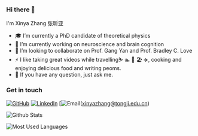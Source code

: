 ### Hi there 👋

I'm Xinya Zhang 张昕亚


<!--
**xinyacheung/xinyacheung** is a ✨ _special_ ✨ repository because its `README.md` (this file) appears on your GitHub profile.

Here are some ideas to get you started:

- 🔭 I’m currently working on ...
- 🌱 I’m currently learning ...
- 👯 I’m looking to collaborate on ...
- 🤔 I’m looking for help with ...
- 💬 Ask me about ...
- 📫 How to reach me: ...
- 😄 Pronouns: ...
- ⚡ Fun fact: ...
- ⚡️ I like taking great videos while travelling⛷ 🏊 🎼 🏖and writing peoms.
[![Twitter](https://img.shields.io/badge/Twitter-white?logo=twitter)](xx)
[![Instagram](https://img.shields.io/badge/Instagram-white?logo=instagram)](xx)
-->

- 🎓 I’m currently a PhD candidate of theoretical physics
- 🌱 I’m currently working on neuroscience and brain cognition
- 👯 I’m looking to collaborate on Prof. Gang Yan and Prof. Bradley C. Love
- ⚡️ I like taking great videos while travelling⛷ 🏊 🎼 🏖 ✈️, cooking and enjoying delicious food and writing peoms.
- 💬 If you have any question, just ask me.

### Get in touch

[![GitHub](https://img.shields.io/badge/GitHub-grey?logo=github)](https://github.com/xinyacheung)
[![LinkedIn](https://img.shields.io/badge/LinkedIn-blue?logo=linkedin)](https://www.linkedin.com/in/xin-ya-zhang-6638171b5/)
[![Email](https://img.shields.io/badge/%F0%9F%93%A7-email-blue)(xinyazhang@tongji.edu.cn)



![Github Stats](https://github-readme-stats.vercel.app/api?username=xinyacheung&show_icons=true&theme=dark&count_private=true)

![Most Used Languages](https://github-readme-stats.vercel.app/api/top-langs/?username=xinyacheung&theme=dark&layout=compact)

